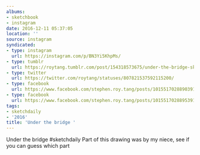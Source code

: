 ```yaml
---
albums:
- sketchbook
- instagram
date: 2016-12-11 05:37:05
location: ''
source: instagram
syndicated:
- type: instagram
  url: https://instagram.com/p/BN3Yi5KhpMs/
- type: tumblr
  url: https://roytang.tumblr.com/post/154318573675/under-the-bridge-sketchdaily-part-of-this-drawing
- type: twitter
  url: https://twitter.com/roytang/statuses/807821537592115200/
- type: facebook
  url: https://www.facebook.com/stephen.roy.tang/posts/10155170288903912:0
- type: facebook
  url: https://www.facebook.com/stephen.roy.tang/posts/10155170288953912
tags:
- sketchdaily
- '2016'
title: 'Under the bridge '
---
```


Under the bridge #sketchdaily Part of this drawing was by my niece, see if you can guess which part